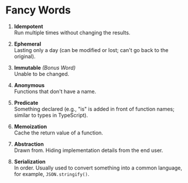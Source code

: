 # Fancy Words

1. **Idempotent**  
   Run multiple times without changing the results.

2. **Ephemeral**  
   Lasting only a day (can be modified or lost; can't go back to the original).

3. **Immutable** *(Bonus Word)*  
   Unable to be changed.

4. **Anonymous**  
   Functions that don't have a name.

5. **Predicate**  
   Something declared (e.g., "is" is added in front of function names; similar to types in TypeScript).

6. **Memoization**  
   Cache the return value of a function.

7. **Abstraction**  
   Drawn from. Hiding implementation details from the end user.

8. **Serialization**  
   In order. Usually used to convert something into a common language, for example, `JSON.stringify()`.